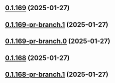 ## [0.1.169](https://github.com/latha-414/AWS-CICD-web-app/compare/v0.1.169-pr-branch.1...v0.1.169) (2025-01-27)



## [0.1.169-pr-branch.1](https://github.com/latha-414/AWS-CICD-web-app/compare/v0.1.169-pr-branch.0...v0.1.169-pr-branch.1) (2025-01-27)



## [0.1.169-pr-branch.0](https://github.com/latha-414/AWS-CICD-web-app/compare/v0.1.168...v0.1.169-pr-branch.0) (2025-01-27)



## [0.1.168](https://github.com/latha-414/AWS-CICD-web-app/compare/v0.1.168-pr-branch.1...v0.1.168) (2025-01-27)



## [0.1.168-pr-branch.1](https://github.com/latha-414/AWS-CICD-web-app/compare/v0.1.168-pr-branch.0...v0.1.168-pr-branch.1) (2025-01-27)



